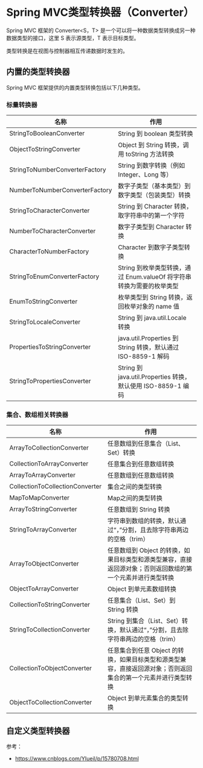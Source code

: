 # Spring MVC类型转换器（Converter）

Spring MVC 框架的 Converter<S，T> 是一个可以将一种数据类型转换成另一种数据类型的接口，这里 S 表示源类型，T 表示目标类型。

类型转换是在视图与控制器相互传递数据时发生的。

## 内置的类型转换器

Spring MVC 框架提供的内置类型转换包括以下几种类型。

### 标量转换器

| 名称                           | 作用                                                         |
| ------------------------------ | ------------------------------------------------------------ |
| StringToBooleanConverter       | String 到 boolean 类型转换                                   |
| ObjectToStringConverter        | Object 到 String 转换，调用 toString 方法转换                |
| StringToNumberConverterFactory | String 到数字转换（例如 Integer、Long 等）                   |
| NumberToNumberConverterFactory | 数字子类型（基本类型）到数字类型（包装类型）转换             |
| StringToCharacterConverter     | String 到 Character 转换，取字符串中的第一个字符             |
| NumberToCharacterConverter     | 数字子类型到 Character 转换                                  |
| CharacterToNumberFactory       | Character 到数字子类型转换                                   |
| StringToEnumConverterFactory   | String 到枚举类型转换，通过 Enum.valueOf 将字符串转换为需要的枚举类型 |
| EnumToStringConverter          | 枚举类型到 String 转换，返回枚举对象的 name 值               |
| StringToLocaleConverter        | String 到 java.util.Locale 转换                              |
| PropertiesToStringConverter    | java.util.Properties 到 String 转换，默认通过 ISO-8859-1 解码 |
| StringToPropertiesConverter    | String 到 java.util.Properties 转换，默认使用 ISO-8859-1 编码 |

### 集合、数组相关转换器

| 名称                            | 作用                                                         |
| ------------------------------- | ------------------------------------------------------------ |
| ArrayToCollectionConverter      | 任意数组到任意集合（List、Set）转换                          |
| CollectionToArrayConverter      | 任意集合到任意数组转换                                       |
| ArrayToArrayConverter           | 任意数组到任意数组转换                                       |
| CollectionToCollectionConverter | 集合之间的类型转换                                           |
| MapToMapConverter               | Map之间的类型转换                                            |
| ArrayToStringConverter          | 任意数组到 String 转换                                       |
| StringToArrayConverter          | 字符串到数组的转换，默认通过“，”分割，且去除字符串两边的空格（trim） |
| ArrayToObjectConverter          | 任意数组到 Object 的转换，如果目标类型和源类型兼容，直接返回源对象；否则返回数组的第一个元素并进行类型转换 |
| ObjectToArrayConverter          | Object 到单元素数组转换                                      |
| CollectionToStringConverter     | 任意集合（List、Set）到 String 转换                          |
| StringToCollectionConverter     | String 到集合（List、Set）转换，默认通过“，”分割，且去除字符串两边的空格（trim） |
| CollectionToObjectConverter     | 任意集合到任意 Object 的转换，如果目标类型和源类型兼容，直接返回源对象；否则返回集合的第一个元素并进行类型转换 |
| ObjectToCollectionConverter     | Object 到单元素集合的类型转换                                |

## 自定义类型转换器

参考：

- https://www.cnblogs.com/YIueil/p/15780708.html
